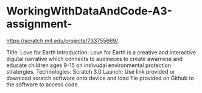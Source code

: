 # WorkingWithDataAndCode-A3-assignment-


https://scratch.mit.edu/projects/733755669/ 

Title: Love for Earth 
Introduction: Love for Earth is a creative and interactive digutal narrative which connects to audineces to create awarness and educate children ages 9-15 on indivudal environmental protection stratergies. 
Technologies: Scratch 3.0
Launch: Use link provided or download scratch software onto device and load file provided on Github to the software to access code. 
